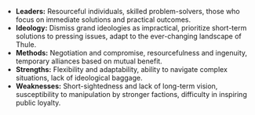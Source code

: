 - **Leaders:** Resourceful individuals, skilled problem-solvers, those who focus on immediate solutions and practical outcomes.
- **Ideology:** Dismiss grand ideologies as impractical, prioritize short-term solutions to pressing issues, adapt to the ever-changing landscape of Thule.
- **Methods:** Negotiation and compromise, resourcefulness and ingenuity, temporary alliances based on mutual benefit.
- **Strengths:** Flexibility and adaptability, ability to navigate complex situations, lack of ideological baggage.
- **Weaknesses:** Short-sightedness and lack of long-term vision, susceptibility to manipulation by stronger factions, difficulty in inspiring public loyalty.